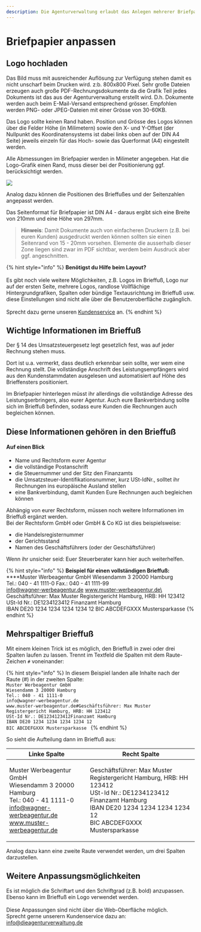 ```yaml
---
description: Die Agenturverwaltung erlaubt das Anlegen mehrerer Briefpapiere.
---
```


# Briefpapier anpassen

## Logo hochladen

Das Bild muss mit ausreichender Auflösung zur Verfügung stehen damit es nicht unscharf beim Drucken wird. z:b. 800x800 Pixel. Sehr große Dateien erzeugen auch große PDF-Rechnungsdokumente da die Grafik Teil jedes Dokuments ist das aus der Agenturverwaltung erstellt wird. D.h. Dokumente werden auch beim E-Mail-Versand entsprechend grösser. Empfohlen werden PNG- oder JPEG-Dateien mit einer Grösse von 30-60KB.

Das Logo sollte keinen Rand haben. Position und Grösse des Logos können über die Felder Höhe (in Milimetern) sowie den X- und Y-Offset (der Nullpunkt des Koordinatensystems ist dabei links oben auf der DIN A4 Seite) jeweils einzeln für das Hoch- sowie das Querformat (A4) eingestellt werden.

Alle Abmessungen im Briefpapier werden in Milimeter angegeben. Hat die Logo-Grafik einen Rand, muss dieser bei der Positionierung ggf. berücksichtigt werden.

![](../../.gitbook/assets/koordinatensystem.png)

Analog dazu können die Positionen des Brieffußes und der Seitenzahlen angepasst werden.

Das Seitenformat für Briefpapier ist DIN A4 - daraus ergibt sich eine Breite von 210mm und eine Höhe von 297mm.

> **Hinweis**: Damit Dokumente auch von einfacheren Druckern (z.B. bei euren Kunden) ausgedruckt werden können sollten sie einen Seitenrand von 15 - 20mm vorsehen. Elemente die ausserhalb dieser Zone liegen sind zwar im PDF sichtbar, werdem beim Ausdruck aber ggf. angeschnitten.

{% hint style="info" %}
**Benötigst du Hilfe beim Layout?**\
\
Es gibt noch viele weitere Möglichkeiten, z.B. Logos im Brieffuß, Logo nur auf der ersten Seite, mehrere Logos, randlose Vollflächige Hintergrundgrafiken, Spalten oder bündige Textausrichtung im Brieffuß usw. diese Einstellungen sind nicht alle über die Benutzeroberfläche zugänglich.\
\
Sprecht dazu gerne unseren [Kundenservice](mailto:info@dieagenturverwaltung.de) an.
{% endhint %}

## Wichtige Informationen im Brieffuß

Der § 14 des Umsatzsteuergesetz legt gesetzlich fest, was auf jeder Rechnung stehen muss.&#x20;

Dort ist u.a. vermerkt, dass deutlich erkennbar sein sollte, wer wem eine Rechnung stellt. Die vollständige Anschrift des Leistungsempfängers wird aus den Kundenstammdaten ausgelesen und automatisiert auf Höhe des Brieffensters positioniert.&#x20;

Im Briefpapier hinterlegen müsst ihr allerdings die vollständige Adresse des Leistungserbringers, also eurer Agentur. Auch eure Bankverbindung sollte sich im Brieffuß befinden, sodass eure Kunden die Rechnungen auch begleichen können.

## **Diese Informationen gehören in den Brieffuß**

#### **Auf einen Blick**

* Name und Rechtsform eurer Agentur
* die vollständige Postanschrift
* die Steuernummer und der Sitz den Finanzamts
* die Umsatzsteuer-Identifikationsnummer, kurz USt-IdNr., solltet ihr Rechnungen ins europäische Ausland stellen
* eine Bankverbindung, damit Kunden Eure Rechnungen auch begleichen können

Abhängig von eurer Rechtsform, müssen noch weitere  Informationen im Brieffuß ergänzt werden.\
Bei der Rechtsform GmbH oder GmbH & Co KG ist dies beispielsweise:

* die Handelsregisternummer
* der Gerichtsstand
* Namen des Geschäftsführers (oder der Geschäftsführer)

Wenn ihr unsicher seid: Euer Steuerberater kann hier auch weiterhelfen.

{% hint style="info" %}
**Beispiel für einen vollständigen Brieffuß:**\
****Muster Werbeagentur GmbH Wiesendamm 3 20000 Hamburg \
Tel.: 040 - 41 1111-0 Fax.: 040 - 41 1111-99\
info@wagner-werbeagentur.de www.muster-werbeagentur.de\
Geschäftsführer: Max Muster Registergericht Hamburg, HRB: HH 123412\
USt-Id Nr.: DE1234123412 Finanzamt Hamburg\
IBAN DE20 1234 1234 1234 1234 12 BIC ABCDEFGXXX Mustersparkasse&#x20;
{% endhint %}

## Mehrspaltiger Brieffuß

Mit einem kleinen Trick ist es möglich, den Brieffuß in zwei oder drei Spalten laufen zu lassen. Trennt im Textfeld die Spalten mit dem Raute-Zeichen `#` voneinander:

{% hint style="info" %}
In diesem Beispiel landen alle Inhalte nach der Raute (#) in der zweiten Spalte:\
`Muster Werbeagentur GmbH`\
`Wiesendamm 3 20000 Hamburg `\
`Tel.: 040 - 41 1111-0 `\
`info@wagner-werbeagentur.de`\
`www.muster-werbeagentur.de#Geschäftsführer: Max Muster`\
`Registergericht Hamburg, HRB: HH 123412`\
`USt-Id Nr.: DE1234123412Finanzamt Hamburg`\
`IBAN DE20 1234 1234 1234 1234 12`\
`BIC ABCDEFGXXX Mustersparkasse `
{% endhint %}

So sieht die Aufteilung dann im Brieffuß aus:

| Linke Spalte                                                                                                                                          | Recht Spalte                                                                                                                                                                                      |
| ----------------------------------------------------------------------------------------------------------------------------------------------------- | ------------------------------------------------------------------------------------------------------------------------------------------------------------------------------------------------- |
| <p>Muster Werbeagentur GmbH<br>Wiesendamm 3 20000 Hamburg <br>Tel.: 040 - 41 1111-0 <br>info@wagner-werbeagentur.de<br>www.muster-werbeagentur.de</p> | <p>Geschäftsführer: Max Muster<br>Registergericht Hamburg, HRB: HH 123412<br>USt-Id Nr.: DE1234123412 Finanzamt Hamburg<br>IBAN DE20 1234 1234 1234 1234 12<br>BIC ABCDEFGXXX Mustersparkasse</p> |

Analog dazu kann eine zweite Raute verwendet werden, um drei Spalten darzustellen.

## Weitere Anpassungsmöglichkeiten

Es ist möglich die Schriftart und den Schriftgrad (z.B. bold) anzupassen.\
Ebenso kann im Brieffuß ein Logo verwendet werden.\
\
Diese Anpassungen sind nicht über die Web-Oberfläche möglich. \
Sprecht gerne unserern Kundenservice dazu an:\
info@dieagenturverwaltung.de
